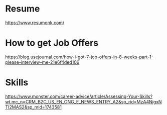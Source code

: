 # Resume
https://www.resumonk.com/

# How to get Job Offers
https://blog.usejournal.com/how-i-got-7-job-offers-in-8-weeks-part-1-please-interview-me-21e6f4ded106

# Skills
https://www.monster.com/career-advice/article/Assessing-Your-Skills?wt.mc_n=CRM_B2C_US_EN_ONG_E_NEWS_ENTRY_A2&sp_rid=MzA4NjgxNTI2MAS2&sp_mid=1743581
